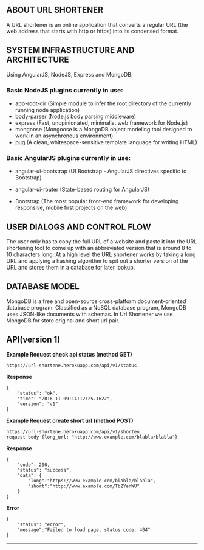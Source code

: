 ## ABOUT  URL SHORTENER

A URL shortener is an online application that converts a regular URL (the web address that starts with http or https)
into its condensed format.

## SYSTEM INFRASTRUCTURE AND ARCHITECTURE

Using AngularJS, NodeJS, Express and MongoDB.

### Basic NodeJS plugins currently in use:

* app-root-dir (Simple module to infer the root directory of the currently running node application)
* body-parser (Node.js body parsing middleware)
* express (Fast, unopinionated, minimalist web framework for Node.js)
* mongoose (Mongoose is a MongoDB object modeling tool designed to work in an asynchronous environment)
* pug (A clean, whitespace-sensitive template language for writing HTML)

### Basic AngularJS plugins currently in use:

* angular-ui-bootstrap (UI Bootstrap - AngularJS directives specific to Bootstrap)
* angular-ui-router (State-based routing for AngularJS)

* Bootstrap (The most popular front-end framework for developing responsive, mobile first projects on the web)

## USER DIALOGS AND CONTROL FLOW

The user only has to copy the full URL of a website and paste it into the URL shortening tool to come up with an abbreviated
version that is around 8 to 10 characters long.
At a high level the URL shortener works by taking a long URL and applying a hashing algorithm to spit out a shorter version of the URL
and stores them in a database for later lookup.

## DATABASE MODEL

MongoDB is a free and open-source cross-platform document-oriented database program.
Classified as a NoSQL database program, MongoDB uses JSON-like documents with schemas.
In Url Shortener we use MongoDB for store original and short url pair.

## API(version 1)

**Example Request check api status (method GET)**

~~~~
https://url-shortene.herokuapp.com/api/v1/status
~~~~

**Response**

```
{
    "status": "ok",
    "time": "2016-11-09T14:12:25.162Z",
    "version": "v1"
}
```

**Example Request create short url (method POST)**

~~~~
https://url-shortene.herokuapp.com/api/v1/shorten
request body {long_url: "http://www.example.com/blabla/blabla"}
~~~~

**Response**

```
{
    "code": 200,
    "status": "success",
    "data": {
        "long":"https://www.example.com/blabla/blabla",
        "short":"http://www.example.com/Tb2YenWU"
    }
}
```

**Error**

```
{
    "status": "error",
    "message":"Failed to load page, status code: 404"
}
```
***

